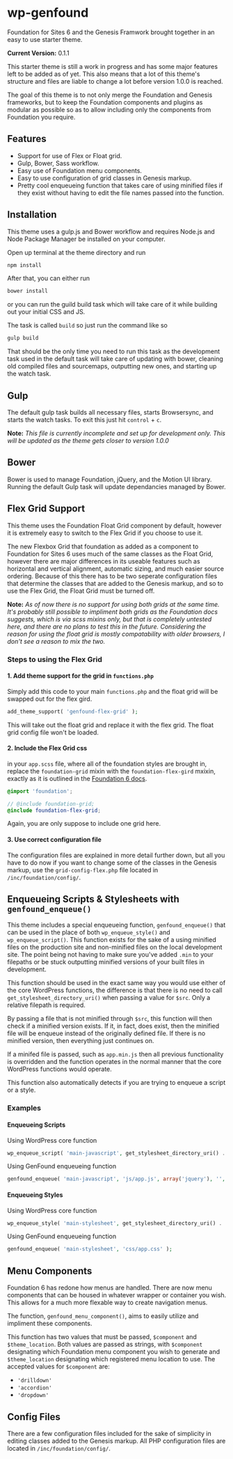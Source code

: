 # wp-genfound

Foundation for Sites 6 and the Genesis Framwork brought together in an easy to use starter theme.

**Current Version:** 0.1.1

This starter theme is still a work in progress and has some major features left to be added as of yet. This also means that a lot of this theme's structure and files are liable to change a lot before version 1.0.0 is reached.

The goal of this theme is to not only merge the Foundation and Genesis frameworks, but to keep the Foundation components and plugins as modular as possible so as to allow including only the components from Foundation you require.

## Features

- Support for use of Flex or Float grid.
- Gulp, Bower, Sass workflow.
- Easy use of Foundation menu components.
- Easy to use configuration of grid classes in Genesis markup.
- Pretty cool enqueueing function that takes care of using minified files if they exist without having to edit the file names passed into the function. 

## Installation

This theme uses a gulp.js and Bower workflow and requires Node.js and Node Package Manager be installed on your computer.

Open up terminal at the theme directory and run 

```bash
npm install
```
After that, you can either run 

```bash
bower install
```

or you can run the guild build task which will take care of it while building out your initial CSS and JS.

The task is called `build` so just run the command like so

```bash
gulp build
```

That should be the only time you need to run this task as the development task used in the default task will take care of updating with bower, cleaning old compiled files and sourcemaps, outputting new ones, and starting up the watch task.

## Gulp

The default gulp task builds all necessary files, starts Browsersync, and starts the watch tasks. To exit this just hit `control` + `c`. 

**Note:** *This file is currently incomplete and set up for development only. This will be updated as the theme gets closer to version 1.0.0* 

## Bower

Bower is used to manage Foundation, jQuery, and the Motion UI library. Running the default Gulp task will update dependancies managed by Bower.

## Flex Grid Support

This theme uses the Foundation Float Grid component by default, however it is extremely easy to switch to the Flex Grid if you choose to use it. 

The new Flexbox Grid that foundation as added as a component to Foundation for Sites 6 uses much of the same classes as the Float Grid, however there are major differences in its useable features such as horizontal and vertical alignment, automatic sizing, and much easier source ordering. Because of this there has to be two seperate configuration files that determine the classes that are added to the Genesis markup, and so to use the Flex Grid, the Float Grid must be turned off.

**Note:** *As of now there is no support for using both grids at the same time. It's probably still possible to impliment both grids as the Foundation docs suggests, which is via scss mixins only, but that is completely untested here, and there are no plans to test this in the future. Considering the reason for using the float grid is mostly compatability with older browsers, I don't see a reason to mix the two.*

### Steps to using the Flex Grid

#### 1. Add theme support for the grid in `functions.php`

Simply add this code to your main `functions.php` and the float grid will be swapped out for the flex gird. 

```php
add_theme_support( 'genfound-flex-grid' );
```
This will take out the float grid and replace it with the flex grid. The float grid config file won't be loaded.

#### 2. Include the Flex Grid css

in your `app.scss` file, where all of the foundation styles are brought in, replace the `foundation-grid` mixin with the `foundation-flex-gird` mxixin, exactly as it is outlined in the [Foundation 6 docs](http://foundation.zurb.com/sites/docs/flex-grid.html#importing).

```scss
@import 'foundation';

// @include foundation-grid;
@include foundation-flex-grid;
```
Again, you are only suppose to include one grid here.

#### 3. Use correct configuration file

The configuration files are explained in more detail further down, but all you have to do now if you want to change some of the classes in the Genesis markup, use the `grid-config-flex.php` file located in `/inc/foundation/config/`. 

## Enqueueing Scripts & Stylesheets with `genfound_enqueue()`

This theme includes a special enqueueing function, `genfound_enqueue()` that can be used in the place of both `wp_enqueue_style()` and `wp_enqueue_script()`. This function exists for the sake of a using minified files on the production site and non-minified files on the local development site. The point being not having to make sure you've added `.min` to your filepaths or be stuck outputting minified versions of your built files in development.

This function should be used in the exact same way you would use either of the core WordPress functions, the difference is that there is no need to call `get_stylesheet_directory_uri()` when passing a value for `$src`. Only a relative filepath is required.

By passing a file that is not minified through `$src`, this function will then check if a minified version exists. If it, in fact, does exist, then the minified file will be enqueue instead of the originally defined file. If there is no minified version, then everything just continues on.

If a minifed file is passed, such as `app.min.js` then all previous functionality is overridden and the function operates in the normal manner that the core WordPress functions would operate.

This function also automatically detects if you are trying to enqueue a script or a style.

### Examples

#### Enqueueing Scripts

Using WordPress core function

```php	
wp_enqueue_script( 'main-javascript', get_stylesheet_directory_uri() . '/js/app.js', array('jquery'), '', true );
```

Using GenFound enqueueing function

```php
genfound_enqueue( 'main-javascript', 'js/app.js', array('jquery'), '', true );
```

#### Enqueueing Styles

Using WordPress core function

```php
wp_enqueue_style( 'main-stylesheet', get_stylesheet_directory_uri() . '/css/app.css' );
```
Using GenFound enqueueing function

```php
genfound_enqueue( 'main-stylesheet', 'css/app.css' );
```

## Menu Components

Foundation 6 has redone how menus are handled. There are now menu components that can be housed in whatever wrapper or container you wish. This allows for a much more flexable way to create navigation menus.

The function, `genfound_menu_component()`, aims to easily utilize and impliment these components.

This function has two values that must be passed, `$component` and `$theme_location`. Both values are passed as strings, with `$component` designating which Foundation menu component you wish to generate and `$theme_location` designating which registered menu location to use. The accepted values for `$component` are:

- `'drilldown'`
- `'accordion'`
- `'dropdown'`

## Config Files

There are a few configuration files included for the sake of simplicity in editing classes added to the Genesis markup. All PHP configuration files are located in `/inc/foundation/config/`.
